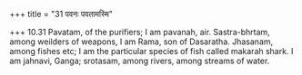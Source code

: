+++
title = "31 पवनः पवतामस्मि"

+++
10.31 Pavatam, of the purifiers; I am pavanah, air. Sastra-bhrtam, among
weilders of weapons, I am Rama, son of Dasaratha. Jhasanam, among fishes
etc; I am the particular species of fish called makarah shark. I am
jahnavi, Ganga; srotasam, among rivers, among streams of water.
